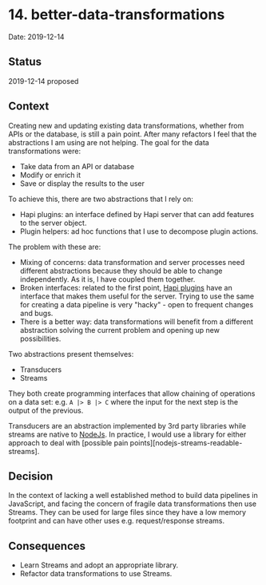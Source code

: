 # 14. better-data-transformations

Date: 2019-12-14

## Status

2019-12-14 proposed

## Context

Creating new and updating existing data transformations, whether from APIs or the database, is still a pain point. After many refactors I feel that the abstractions I am using are not helping. The goal for the data transformations were:

- Take data from an API or database
- Modify or enrich it
- Save or display the results to the user

To achieve this, there are two abstractions that I rely on:

- Hapi plugins: an interface defined by Hapi server that can add features to the server object.
- Plugin helpers: ad hoc functions that I use to decompose plugin actions.

The problem with these are:

- Mixing of concerns: data transformation and server processes need different abstractions because they should be able to change independently. As it is, I have coupled them together.
- Broken interfaces: related to the first point, [Hapi plugins][hapi-plugins] have an interface that makes them useful for the server. Trying to use the same for creating a data pipeline is very "hacky" - open to frequent changes and bugs.
- There is a better way: data transformations will benefit from a different abstraction solving the current problem and opening up new possibilities.

Two abstractions present themselves:

- Transducers
- Streams

They both create programming interfaces that allow chaining of operations on a data set: e.g. `A |> B |> C` where the input for the next step is the output of the previous.

Transducers are an abstraction implemented by 3rd party libraries while streams are native to [NodeJs][nodejs-streams]. In practice, I would use a library for either approach to deal with [possible pain points][nodejs-streams-readable-streams].

## Decision

In the context of lacking a well established method to build data pipelines in JavaScript, and facing the concern of fragile data transformations then use Streams. They can be used for large files since they have a low memory footprint and can have other uses e.g. request/response streams.

## Consequences

- Learn Streams and adopt an appropriate library.
- Refactor data transformations to use Streams.

[hapi-plugins]: https://github.com/hapijs/hapi/blob/master/API.md#server.plugins
[nodejs-streams]: https://nodejs.dev/nodejs-streams
[nodejs-streams]: https://github.com/substack/stream-handbook#consuming-a-readable-stream
